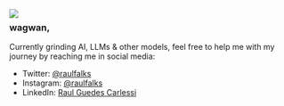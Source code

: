 <img align="left" src="https://cdn.discordapp.com/attachments/742720523150032947/1227798862291271700/nerv-logo-vector_1.png?ex=6629b7cc&is=661742cc&hm=75df83f99c3d886d22330051fd849c4aac79f9fd202b23c540564760e0af9f57&">

### wagwan, 

Currently grinding AI, LLMs & other models, feel free to help me with my journey by reaching me in social media:

- Twitter: [@raulfalks](https://twitter.com/raulfalks)
- Instagram: [@raulfalks](https://instagram.com/raulfalks)
- LinkedIn: [Raul Guedes Carlessi](https://www.linkedin.com/in/raul-guedes/)

<br>
